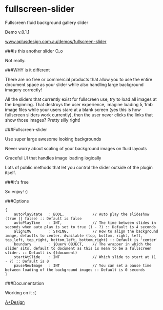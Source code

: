 fullscreen-slider
=================

Fullscreen fluid background gallery slider

Demo v.0.1.1

www.aplusdesign.com.au/demos/fullscreen-slider



###Is this another slider O_o

Not really. 


###WHY is it different

There are no free or commercial products that allow you to use the entire document space as your slider while also handling large background imagery correctly!

All the sliders that currently exist for fullscreen use, try to load all images at the beginning. That destroys the user experience, imagine loading 5, 1mb image files while your users stare at a blank screen (yes this is how fullscreen sliders work currently), then the user never clicks the links that show those images? Pretty silly right!



###Fullscreen-slider

Use super large awesome looking backgrounds

Never worry about scaling of your background images on fluid layouts

Graceful UI that handles image loading logically

Lots of public methods that let you control the slider outside of the plugin itself.


###It's free

So enjoy! :)


###Options
    
	{
		autoPlayState	: BOOL, 			// Auto play the slideshow (true || false) :: Default is false
		autoPlayTime 	: INT,				// The time between slides in seconds when auto play is set to true (1 - ?) :: Default is 4 seconds
		alignIMG 		: STRING,			// How to align the background image, defaults to center. Available (top, bottom, right, left, top_left, top_right, bottom_left, bottom_right) :: Default is 'center'
		boundary 		: jQuery OBJECT, 	// The wrapper in which the slider sits, default to document as this is mean to be a fullscreen slider. :: Default is $(document)
		startAtSlide 	: INT 				// Which slide to start at (1 - ?) :: Default is 0
		pauseNewImage 	: INT 				// You can set a pause time between loading of the background images :: Default is 0 seconds
	} 


###Documentation

Working on it :(



[A+Design](http://www.aplusdesign.com.au "Cuting edge web development")
